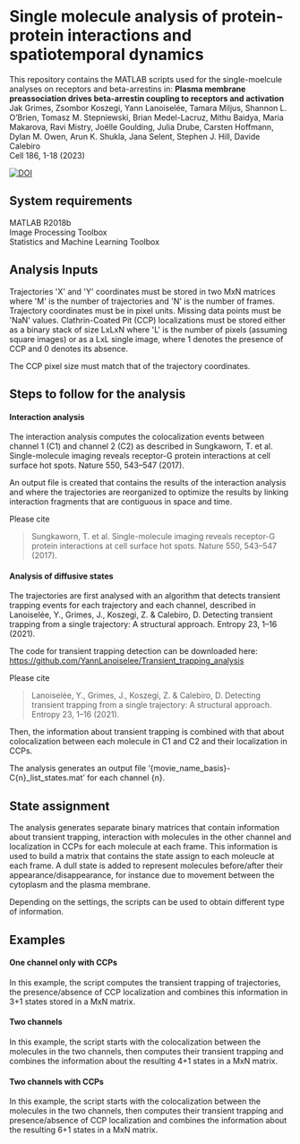 # Single molecule analysis of protein-protein interactions and spatiotemporal dynamics
This repository contains the MATLAB scripts used for the single-moelcule analyses on receptors and beta-arrestins in:
**Plasma membrane preassociation drives beta-arrestin coupling to receptors and activation**  
Jak Grimes, Zsombor Koszegi, Yann Lanoiselée, Tamara Miljus, Shannon L. O’Brien, Tomasz M. Stepniewski, Brian Medel-Lacruz, Mithu Baidya, Maria Makarova, Ravi Mistry, Joëlle Goulding, Julia Drube, Carsten Hoffmann, Dylan M. Owen, Arun K. Shukla, Jana Selent, Stephen J. Hill, Davide Calebiro  
Cell 186, 1-18 (2023)

[![DOI](https://zenodo.org/badge/570954506.svg)](https://zenodo.org/badge/latestdoi/570954506)

## System requirements
MATLAB R2018b  
Image Processing Toolbox  
Statistics and Machine Learning Toolbox

## Analysis Inputs
Trajectories 'X' and 'Y' coordinates must be stored in two MxN matrices where 'M' is the number of trajectories and 'N' is the number of frames. Trajectory coordinates must be in pixel units. Missing data points must be 'NaN' values.
Clathrin-Coated Pit (CCP) localizations must be stored either as a binary stack of size LxLxN where 'L' is the number of pixels (assuming square images) or as a LxL single image, where 1 denotes the presence of CCP and 0 denotes its absence.

The CCP pixel size must match that of the trajectory coordinates.

## Steps to follow for the analysis

#### Interaction analysis
The interaction analysis computes the colocalization events between channel 1 (C1)  and channel 2 (C2) as described in Sungkaworn, T. et al. Single-molecule imaging reveals receptor-G protein interactions at cell surface hot spots. Nature 550, 543–547 (2017).

An output file is created that contains the results of the interaction analysis and where the trajectories are reorganized to optimize the results by linking interaction fragments that are contiguous in space and time. 

Please cite 
>Sungkaworn, T. et al. Single-molecule imaging reveals receptor-G protein interactions at cell surface hot spots. Nature 550, 543–547 (2017).

#### Analysis of diffusive states
The trajectories are first analysed with an algorithm that detects transient trapping events for each trajectory and each channel, described in Lanoiselée, Y., Grimes, J., Koszegi, Z. & Calebiro, D. Detecting transient trapping from a single trajectory: A structural approach. Entropy 23, 1–16 (2021). 

The code for transient trapping detection can be downloaded here: 
https://github.com/YannLanoiselee/Transient_trapping_analysis

Please cite 
>Lanoiselée, Y., Grimes, J., Koszegi, Z. & Calebiro, D. Detecting transient trapping from a single trajectory: A structural approach. Entropy 23, 1–16 (2021).

Then, the information about transient trapping is combined with that about colocalization between each molecule in C1 and C2 and their localization in CCPs.

The analysis generates an output file ‘{movie_name_basis}-C{n}_list_states.mat’ for each channel {n}.

## State assignment 
The analysis generates separate binary matrices that contain information about transient trapping, interaction with molecules in the other channel and localization in CCPs for each molecule at each frame. This information is used to build a matrix that contains the state assign to each moleucle at each frame. A dull state is added to represent molecules before/after their appearance/disappearance, for instance due to movement between the cytoplasm and the plasma membrane. 

Depending on the settings, the scripts can be used to obtain different type of information.

## Examples

#### One channel only with CCPs
In this example, the script computes the transient trapping of trajectories, the presence/absence of CCP localization and combines this information in 3+1 states stored in a MxN matrix. 

#### Two channels

In this example, the script starts with the colocalization between the molecules in the two channels, then computes their transient trapping and combines the information about the resulting 4+1 states in a MxN matrix. 

#### Two channels with CCPs

In this example, the script starts with the colocalization between the molecules in the two channels, then computes their transient trapping and presence/absence of CCP localization and combines the information about the resulting 6+1 states in a MxN matrix. 
